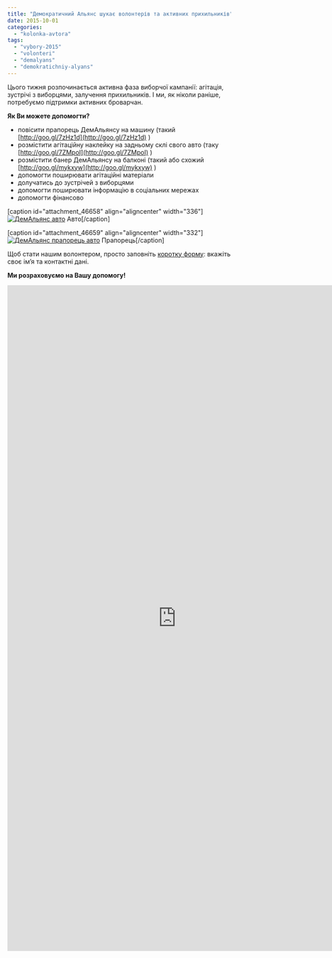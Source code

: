 ```yaml
---
title: "Демократичний Альянс шукає волонтерів та активних прихильників"
date: 2015-10-01
categories: 
  - "kolonka-avtora"
tags: 
  - "vybory-2015"
  - "volonteri"
  - "demalyans"
  - "demokratichniy-alyans"
---
```


Цього тижня розпочинається активна фаза виборчої кампанії: агітація, зустрічі з виборцями, залучення прихильників. І ми, як ніколи раніше, потребуємо підтримки активних броварчан.

**Як Ви можете допомогти?**

- повісити прапорець ДемАльянсу на машину (такий [http://goo.gl/7zHz1d](http://goo.gl/7zHz1d) )
- розмістити агітаційну наклейку на задньому склі свого авто (таку [http://goo.gl/7ZMpoI](http://goo.gl/7ZMpoI) )
- розмістити банер ДемАльянсу на балконі (такий або схожий [http://goo.gl/mykxyw](http://goo.gl/mykxyw) )
- допомогти поширювати агітаційні матеріали
- долучатись до зустрічей з виборцями
- допомогти поширювати інформацію в соціальних мережах
- допомогти фінансово

\[caption id="attachment\_46658" align="aligncenter" width="336"\][![ДемАльянс авто](https://mpz.brovary.org/wp-content/uploads/2015/10/h2.png)](https://mpz.brovary.org/wp-content/uploads/2015/10/h2.png) Авто\[/caption\]

\[caption id="attachment\_46659" align="aligncenter" width="332"\][![ДемАльянс прапорець авто](https://mpz.brovary.org/wp-content/uploads/2015/10/h3.png)](https://mpz.brovary.org/wp-content/uploads/2015/10/h3.png) Прапорець\[/caption\]

Щоб стати нашим волонтером, просто заповніть [коротку форму](https://docs.google.com/forms/d/1D9XsKlTe-uA7UfMfjN_kR5CB5eWC3d-E5ocFKaO17xU/viewform): вкажіть своє ім’я та контактні дані.

**Ми розраховуємо на Вашу допомогу!**

<iframe src="https://docs.google.com/forms/d/1D9XsKlTe-uA7UfMfjN_kR5CB5eWC3d-E5ocFKaO17xU/viewform?embedded=true" width="760" height="1500" frameborder="0" marginwidth="0" marginheight="0">Loading...</iframe>
